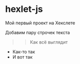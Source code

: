 # hexlet-js

Мой первый проект на Хекслете

Добавим пару строчек текста

>> Как всё выглядит

- Как-то так
- И вот так
